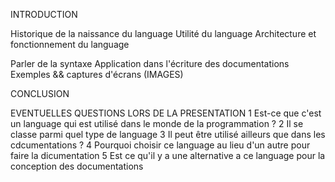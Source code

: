 INTRODUCTION

Historique de la naissance du language
Utilité du language
Architecture et fonctionnement du language



Parler de la syntaxe
Application dans l'écriture des documentations
Exemples && captures d'écrans (IMAGES)

CONCLUSION


EVENTUELLES QUESTIONS LORS DE LA PRESENTATION
1 Est-ce que c'est un language qui est utilisé dans le monde de la programmation ?
2 Il se classe parmi quel type de language
3 Il peut être utilisé ailleurs que dans les cdcumentations ?
4 Pourquoi choisir ce language au lieu d'un autre pour faire la dicumentation
5 Est ce qu'il y a une alternative a ce language pour la conception des documentations
